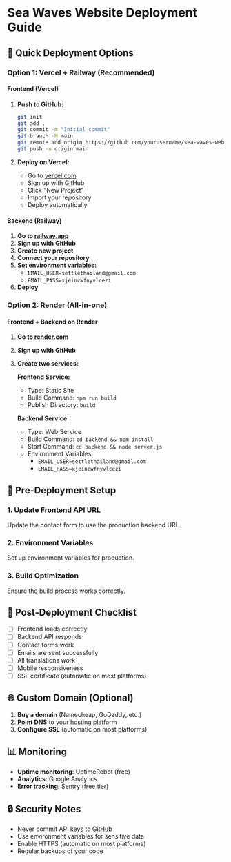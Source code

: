# Sea Waves Website Deployment Guide

## 🚀 Quick Deployment Options

### Option 1: Vercel + Railway (Recommended)

#### Frontend (Vercel)
1. **Push to GitHub:**
   ```bash
   git init
   git add .
   git commit -m "Initial commit"
   git branch -M main
   git remote add origin https://github.com/yourusername/sea-waves-website.git
   git push -u origin main
   ```

2. **Deploy on Vercel:**
   - Go to [vercel.com](https://vercel.com)
   - Sign up with GitHub
   - Click "New Project"
   - Import your repository
   - Deploy automatically

#### Backend (Railway)
1. **Go to [railway.app](https://railway.app)**
2. **Sign up with GitHub**
3. **Create new project**
4. **Connect your repository**
5. **Set environment variables:**
   - `EMAIL_USER=settlethailand@gmail.com`
   - `EMAIL_PASS=xjeincwfnyvlcezi`
6. **Deploy**

### Option 2: Render (All-in-one)

#### Frontend + Backend on Render
1. **Go to [render.com](https://render.com)**
2. **Sign up with GitHub**
3. **Create two services:**

   **Frontend Service:**
   - Type: Static Site
   - Build Command: `npm run build`
   - Publish Directory: `build`

   **Backend Service:**
   - Type: Web Service
   - Build Command: `cd backend && npm install`
   - Start Command: `cd backend && node server.js`
   - Environment Variables:
     - `EMAIL_USER=settlethailand@gmail.com`
     - `EMAIL_PASS=xjeincwfnyvlcezi`

## 🔧 Pre-Deployment Setup

### 1. Update Frontend API URL
Update the contact form to use the production backend URL.

### 2. Environment Variables
Set up environment variables for production.

### 3. Build Optimization
Ensure the build process works correctly.

## 📝 Post-Deployment Checklist

- [ ] Frontend loads correctly
- [ ] Backend API responds
- [ ] Contact forms work
- [ ] Emails are sent successfully
- [ ] All translations work
- [ ] Mobile responsiveness
- [ ] SSL certificate (automatic on most platforms)

## 🌐 Custom Domain (Optional)

1. **Buy a domain** (Namecheap, GoDaddy, etc.)
2. **Point DNS** to your hosting platform
3. **Configure SSL** (automatic on most platforms)

## 📊 Monitoring

- **Uptime monitoring**: UptimeRobot (free)
- **Analytics**: Google Analytics
- **Error tracking**: Sentry (free tier)

## 🔒 Security Notes

- Never commit API keys to GitHub
- Use environment variables for sensitive data
- Enable HTTPS (automatic on most platforms)
- Regular backups of your code
